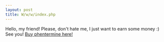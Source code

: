 ```yaml
---
layout: post 
title: W/w/w/index.php
---
```


Hello, my friend! Please, don\'t hate me, I just want to earn some money
:) See you! <a href=http://nlghaejkd.com>Buy phentermine here!</a>
